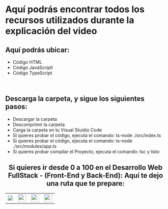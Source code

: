 <h1>Aquí podrás encontrar todos los recursos utilizados durante la explicación del video</h1>
<h2>Aquí podrás ubicar:</h2>
<ul>
  <li>Código HTML</li>
  <li>Código JavaScriptl</li>
  <li>Código TypeScript</li>
</ul>
<br>
<h2>Descarga la carpeta, y sigue los siguientes pasos:</h2>
<ul>
  <li>Descargar la carpeta</li>
  <li>Descomprimir la carpeta</li>
  <li>Carga la carpeta en tu Visual Stuidio Code</li>
  <li>Si quieres probar el código, ejecuta el comando: ts-node ./src/index.ts</li>
  <li>Si quieres probar el código, ejecuta el comando: ts-node ./src/modules/app.ts</li>
  <li>Si quieres probar compilar el Proyecto, ejecuta el comando: tsc y listo</li>
</ul>


<h2 style="text-align:center">Si quieres ir desde 0 a 100 en el <strong>Desarrollo Web FullStack</strong> - (Front-End y Back-End): Aquí te dejo una ruta que te prepare:</h2>
<table>
  <tr>
    <td>
      <a href="https://cedavilu.com/curso-desarrollo-web-detalle.html" target="_blank"> <img src="https://cedavilu.com/assets/img/cursos/cursos-1.png" > </a>      
    </td>
    <td>
       <a href="https://cedavilu.com/curso-javascript-detalle.html" target="_blank"><img style="width:25" src="https://cedavilu.com/assets/img/cursos/cursos-2.png" ></a>      
    </td>
    <td>
      <a href= "https://cedavilu.com/curso-javascript-avanzado-detalle.html" target="_blank"><img style="width:25" src="https://cedavilu.com/assets/img/cursos/cursos-3.png" ></a>
    </td>
    <td>
    <a href="https://cedavilu.com/curso-nodejs-detalle.html" target="_blank"> <img style="width:25" src="https://cedavilu.com/assets/img/cursos/cursos-4.png" ></a>
    </td>
  </tr>
</table>
